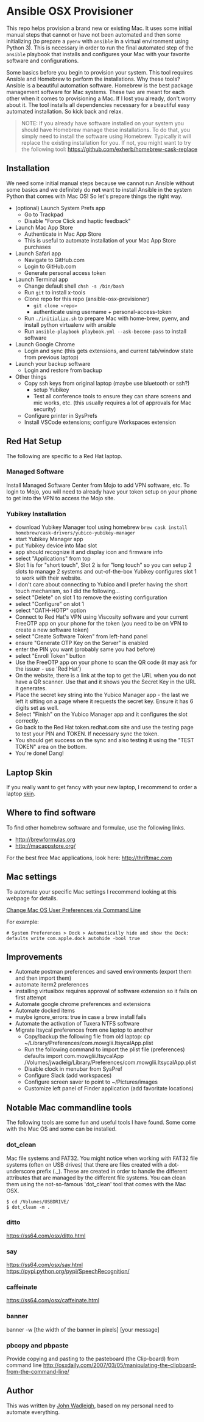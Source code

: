 # Ansible OSX Provisioner

This repo helps provision a brand new or existing Mac. It uses some initial manual steps that cannot or have not been automated and then some initializing (to prepare a `pyenv` with `ansible` in a virtual environment using Python 3). This is necessary in order to run the final automated step of the `ansible` playbook that installs and configures your Mac with your favorite software and configurations. 

Some basics before you begin to provision your system. This tool requires Ansible and Homebrew to perform the installations. Why these tools? Ansible is a beautiful automation software. Homebrew is the best package management software for Mac systems. These two are meant for each other when it comes to provisioning a Mac.  If I lost you already, don't worry about it. The tool installs all dependencies necessary for a beautiful easy automated installation. So kick back and relax.

> NOTE: If you already have software installed on your system you should have Homebrew manage these installations. To do that, you simply need to install the software using Homebrew. Typically it will replace the existing installation for you. If not, you might want to try the following tool: https://github.com/exherb/homebrew-cask-replace


## Installation

We need some initial manual steps because we cannot run Ansible without some basics and we definitely do **not** want to install Ansible in the system Python that comes with Mac OS!  So let's prepare things the right way.

- (optional) Launch System Prefs app
	- Go to Trackpad
	- Disable "Force Click and haptic feedback"
- Launch Mac App Store
	- Authenticate in Mac App Store
	- This is useful to automate installation of your Mac App Store purchases
- Launch Safari app
	- Navigate to GitHub.com
	- Login to GitHub.com
	- Generate personal access token
- Launch Terminal app
	- Change default shell
	   `chsh -s /bin/bash`
	- Run `git` to install x-tools
	- Clone repo for this repo (ansible-osx-provisioner)
		- `git clone <repo>`
		- authenticate using username + personal-access-token
	- Run `./initialize.sh` to prepare Mac with home-brew, pyenv, and install python virtualenv with ansible
	- Run `ansible-playbook playbook.yml --ask-become-pass` to install software
- Launch Google Chrome
	- Login and sync (this gets extensions, and current tab/window state from previous laptop)
- Launch your backup software
	- Login and restore from backup
- Other things
	- Copy ssh keys from original laptop (maybe use bluetooth or ssh?)
        - setup Yubikey
        - Test all conference tools to ensure they can share screens and mic works, etc. (this usually requires a lot of approvals for Mac security)
    - Configure printer in SysPrefs
    - Install VSCode extensions; configure Workspaces extension

## Red Hat Setup

The following are specific to a Red Hat laptop.

### Managed Software

Install Managed Software Center from Mojo to add VPN software, etc. To login to Mojo, you will need to already have your token setup on your phone to get into the VPN to access the Mojo site.

### Yubikey Installation

- download Yubikey Manager tool using homebrew
`brew cask install homebrew/cask-drivers/yubico-yubikey-manager`
- start Yubikey Manager app
- put Yubikey device into Mac slot
- app should recognize it and display icon and firmware info
- select "Applications" from top
- Slot 1 is for "short touch", Slot 2 is for "long touch" so you can setup 2 slots to manage 2 systems and out-of-the-box Yubikey configures slot 1 to work with their website.
- I don't care about connecting to Yubico and I prefer having the short touch mechanism, so I did the following...
- select "Delete" on slot 1 to remove the existing configuration
- select "Configure" on slot 1
- select "OATH-HOTP" option
- Connect to Red Hat's VPN using Viscosity software and your current FreeOTP app on your phone for the token (you need to be on VPN to create a new software token)
- select "Create Software Token" from left-hand panel
- ensure "Generate OTP Key on the Server" is enabled
- enter the PIN you want (probably same you had before)
- select "Enroll Token" button
- Use the FreeOTP app on your phone to scan the QR code (it may ask for the issuer - use 'Red Hat')
- On the website, there is a link at the top to get the URL when you do not have a QR scanner. Use that and it shows you the Secret Key in the URL it generates. 
- Place the secret key string into the Yubico Manager app - the last we left it sitting on a page where it requests the secret key. Ensure it has 6 digits set as well.
- Select "Finish" on the Yubico Manager app and it configures the slot correctly.
- Go back to the Red Hat token.redhat.com site and use the testing page to test your PIN and TOKEN. If necessary sync the token. 
- You should get success on the sync and also testing it using the "TEST TOKEN" area on the bottom. 
- You're done! Dang!

## Laptop Skin

If you really want to get fancy with your new laptop, I recommend to order a laptop [skin](http://www.skinit.com/).


## Where to find software

To find other homebrew software and formulae, use the following links.

- http://brewformulas.org
- http://macappstore.org/

For the best free Mac applications, look here: http://thriftmac.com

## Mac settings

To automate your specific Mac settings I recommend looking at this webpage for details.

[Change Mac OS User Preferences via Command Line](https://pawelgrzybek.com/change-macos-user-preferences-via-command-line/)

For example:
```shell
# System Preferences > Dock > Automatically hide and show the Dock:
defaults write com.apple.dock autohide -bool true
```

## Improvements

- Automate postman preferences and saved environments (export them and then import them)
- automate iterm2 preferences
- installing virtualbox requires approval of software extension so it fails on first attempt
- Automate google chrome preferences and extensions
- Automate docked items
- maybe ignore_errors: true in case a brew install fails 
- Automate the activation of Tuxera NTFS software
- Migrate Itsycal preferences from one laptop to another
	- Copy/backup the following file from old laptop:
         cp ~/Library/Preferences/com.mowglii.ItsycalApp.plist <destination>
	- Run the following command to import the plist file (preferences)
		defaults import com.mowglii.ItsycalApp /Volumes/jwadleig/Library/Preferences/com.mowglii.ItsycalApp.plist
	- Disable clock in menubar from SysPref
	- Configure Slack (add workspaces)
	- Configure screen saver to point to ~/Pictures/images
	- Customize left panel of Finder application (add favoritate locations)

## Notable Mac commandline tools

The following tools are some fun and useful tools I have found. Some come with the Mac OS and some can be installed.

### dot_clean
Mac file systems and FAT32. You might notice when working with FAT32 file systems (often on USB drives) that there are files created with a dot-underscore prefix (._). These are created in order to handle the different attributes that are managed by the different file systems. You can clean them using the not-so-famous 'dot_clean' tool that comes with the Mac OSX.

```shell
$ cd /Volumes/USBDRIVE/
$ dot_clean -m .
```

### ditto
https://ss64.com/osx/ditto.html

### say
https://ss64.com/osx/say.html
https://pypi.python.org/pypi/SpeechRecognition/

### caffeinate
https://ss64.com/osx/caffeinate.html

### banner
banner -w [the width of the banner in pixels] [your message]

### pbcopy and pbpaste
Provide copying and pasting to the pasteboard (the Clip-board) from command line
http://osxdaily.com/2007/03/05/manipulating-the-clipboard-from-the-command-line/

## Author

This was written by [John Wadleigh](http://ansiblejunky.com/), based on my personal need to automate everything.
